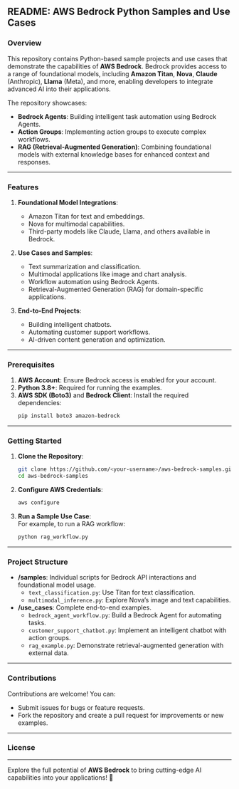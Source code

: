 ## README: AWS Bedrock Python Samples and Use Cases  

### Overview  

This repository contains Python-based sample projects and use cases that demonstrate the capabilities of **AWS Bedrock**. Bedrock provides access to a range of foundational models, including **Amazon Titan**, **Nova**, **Claude** (Anthropic), **Llama** (Meta), and more, enabling developers to integrate advanced AI into their applications.  

The repository showcases:  
- **Bedrock Agents**: Building intelligent task automation using Bedrock Agents.  
- **Action Groups**: Implementing action groups to execute complex workflows.  
- **RAG (Retrieval-Augmented Generation)**: Combining foundational models with external knowledge bases for enhanced context and responses.  

---

### Features  

1. **Foundational Model Integrations**:  
   - Amazon Titan for text and embeddings.  
   - Nova for multimodal capabilities.  
   - Third-party models like Claude, Llama, and others available in Bedrock.  

2. **Use Cases and Samples**:  
   - Text summarization and classification.  
   - Multimodal applications like image and chart analysis.  
   - Workflow automation using Bedrock Agents.  
   - Retrieval-Augmented Generation (RAG) for domain-specific applications.  

3. **End-to-End Projects**:  
   - Building intelligent chatbots.  
   - Automating customer support workflows.  
   - AI-driven content generation and optimization.  

---

### Prerequisites  

1. **AWS Account**: Ensure Bedrock access is enabled for your account.  
2. **Python 3.8+**: Required for running the examples.  
3. **AWS SDK (Boto3)** and **Bedrock Client**: Install the required dependencies:  
   ```bash
   pip install boto3 amazon-bedrock
   ```  

---

### Getting Started  

1. **Clone the Repository**:  
   ```bash
   git clone https://github.com/<your-username>/aws-bedrock-samples.git  
   cd aws-bedrock-samples  
   ```  

2. **Configure AWS Credentials**:  
   ```bash
   aws configure  
   ```  

3. **Run a Sample Use Case**:  
   For example, to run a RAG workflow:  
   ```bash
   python rag_workflow.py  
   ```  

---

### Project Structure  

- **/samples**: Individual scripts for Bedrock API interactions and foundational model usage.  
  - `text_classification.py`: Use Titan for text classification.  
  - `multimodal_inference.py`: Explore Nova’s image and text capabilities.  
- **/use_cases**: Complete end-to-end examples.  
  - `bedrock_agent_workflow.py`: Build a Bedrock Agent for automating tasks.  
  - `customer_support_chatbot.py`: Implement an intelligent chatbot with action groups.  
  - `rag_example.py`: Demonstrate retrieval-augmented generation with external data.  

---

### Contributions  

Contributions are welcome! You can:  
- Submit issues for bugs or feature requests.  
- Fork the repository and create a pull request for improvements or new examples.  

---

### License  
---  

Explore the full potential of **AWS Bedrock** to bring cutting-edge AI capabilities into your applications! 🚀
